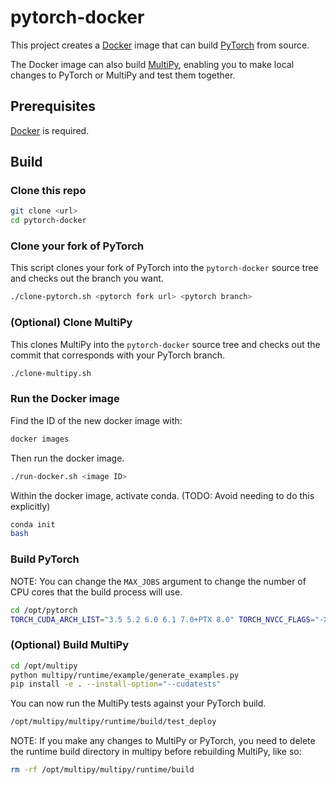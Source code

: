 # pytorch-docker

This project creates a [Docker](https://www.docker.com/) image that can build
[PyTorch](https://github.com/pytorch/pytorch) from source.

The Docker image can also build [MultiPy](https://github.com/pytorch/multipy),
enabling you to make local changes to PyTorch or MultiPy and test them
together.

## Prerequisites

[Docker](https://www.docker.com/) is required.

## Build

### Clone this repo

```bash
git clone <url>
cd pytorch-docker
```

### Clone your fork of PyTorch

This script clones your fork of PyTorch into the `pytorch-docker` source tree
and checks out the branch you want.

```bash
./clone-pytorch.sh <pytorch fork url> <pytorch branch>
```

### (Optional) Clone MultiPy

This clones MultiPy into the `pytorch-docker` source tree and checks out the
commit that corresponds with your PyTorch branch.

```bash
./clone-multipy.sh
```

### Run the Docker image

Find the ID of the new docker image with:

```bash
docker images
```

Then run the docker image.

```bash
./run-docker.sh <image ID>
```

Within the docker image, activate conda. (TODO: Avoid needing to do this explicitly)

```bash
conda init
bash
```

### Build PyTorch

NOTE: You can change the `MAX_JOBS` argument to change the number of CPU cores
that the build process will use.

```bash
cd /opt/pytorch
TORCH_CUDA_ARCH_LIST="3.5 5.2 6.0 6.1 7.0+PTX 8.0" TORCH_NVCC_FLAGS="-Xfatbin -compress-all" CMAKE_PREFIX_PATH="$(dirname $(which conda))/../" MAX_JOBS=8 python setup.py install
```

### (Optional) Build MultiPy

```bash
cd /opt/multipy
python multipy/runtime/example/generate_examples.py
pip install -e . --install-option="--cudatests"
```

You can now run the MultiPy tests against your PyTorch build.

```bash
/opt/multipy/multipy/runtime/build/test_deploy
```

NOTE: If you make any changes to MultiPy or PyTorch, you need to delete the
runtime build directory in multipy before rebuilding MultiPy, like so:

```bash
rm -rf /opt/multipy/multipy/runtime/build
```
